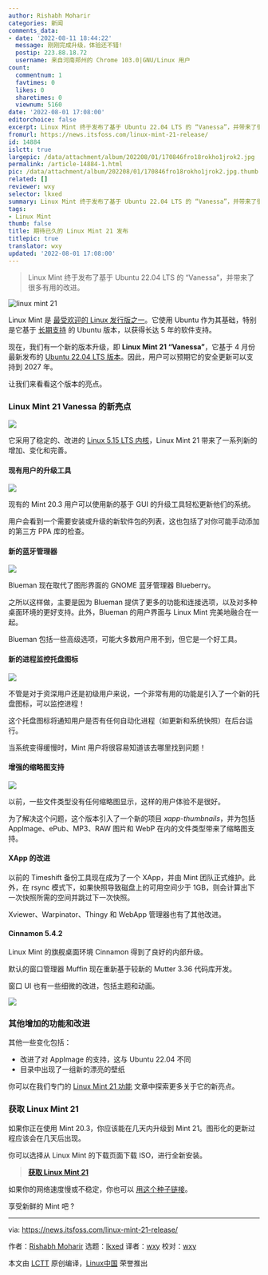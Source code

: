 ```yaml
---
author: Rishabh Moharir
categories: 新闻
comments_data:
- date: '2022-08-11 18:44:22'
  message: 刚刚完成升级，体验还不错!
  postip: 223.88.18.72
  username: 来自河南郑州的 Chrome 103.0|GNU/Linux 用户
count:
  commentnum: 1
  favtimes: 0
  likes: 0
  sharetimes: 0
  viewnum: 5160
date: '2022-08-01 17:08:00'
editorchoice: false
excerpt: Linux Mint 终于发布了基于 Ubuntu 22.04 LTS 的 “Vanessa”，并带来了很多有用的改进。
fromurl: https://news.itsfoss.com/linux-mint-21-release/
id: 14884
islctt: true
largepic: /data/attachment/album/202208/01/170846fro18rokho1jrok2.jpg
permalink: /article-14884-1.html
pic: /data/attachment/album/202208/01/170846fro18rokho1jrok2.jpg.thumb.jpg
related: []
reviewer: wxy
selector: lkxed
summary: Linux Mint 终于发布了基于 Ubuntu 22.04 LTS 的 “Vanessa”，并带来了很多有用的改进。
tags:
- Linux Mint
thumb: false
title: 期待已久的 Linux Mint 21 发布
titlepic: true
translator: wxy
updated: '2022-08-01 17:08:00'
---
```



> 
> Linux Mint 终于发布了基于 Ubuntu 22.04 LTS 的 “Vanessa”，并带来了很多有用的改进。
> 
> 
> 


![linux mint 21](/data/attachment/album/202208/01/170846fro18rokho1jrok2.jpg)


Linux Mint 是 [最受欢迎的 Linux 发行版之一](https://itsfoss.com/best-linux-distributions/)。它使用 Ubuntu 作为其基础，特别是它基于 [长期支持](https://itsfoss.com/long-term-support-lts/) 的 Ubuntu 版本，以获得长达 5 年的软件支持。


现在，我们有一个新的版本升级，即 **Linux Mint 21 “Vanessa”**，它基于 4 月份最新发布的 [Ubuntu 22.04 LTS 版本](https://news.itsfoss.com/ubuntu-22-04-release/)。因此，用户可以预期它的安全更新可以支持到 2027 年。


让我们来看看这个版本的亮点。


### Linux Mint 21 Vanessa 的新亮点


![](/data/attachment/album/202208/01/170846eggyv99cvj7333bc.jpg)


它采用了稳定的、改进的 [Linux 5.15 LTS 内核](https://news.itsfoss.com/linux-kernel-5-15-release/)，Linux Mint 21 带来了一系列新的增加、变化和完善。


#### 现有用户的升级工具


![](/data/attachment/album/202208/01/170925g1ke5rjqmqremege.png)


现有的 Mint 20.3 用户可以使用新的基于 GUI 的升级工具轻松更新他们的系统。


用户会看到一个需要安装或升级的新软件包的列表，这也包括了对你可能手动添加的第三方 PPA 库的检查。


#### 新的蓝牙管理器


![](/data/attachment/album/202208/01/170847mo5bq05oq5mmmk6g.png)


Blueman 现在取代了图形界面的 GNOME 蓝牙管理器 Blueberry。


之所以这样做，主要是因为 Blueman 提供了更多的功能和连接选项，以及对多种桌面环境的更好支持。此外，Blueman 的用户界面与 Linux Mint 完美地融合在一起。


Blueman 包括一些高级选项，可能大多数用户用不到，但它是一个好工具。


#### 新的进程监控托盘图标


![](/data/attachment/album/202208/01/170847bw7fw7749hf4z7v3.png)


不管是对于资深用户还是初级用户来说，一个非常有用的功能是引入了一个新的托盘图标，可以监控进程！


这个托盘图标将通知用户是否有任何自动化进程（如更新和系统快照）在后台运行。


当系统变得缓慢时，Mint 用户将很容易知道该去哪里找到问题！


#### 增强的缩略图支持


![](/data/attachment/album/202208/01/170847zrvg0470xgvjumz6.png)


以前，一些文件类型没有任何缩略图显示，这样的用户体验不是很好。


为了解决这个问题，这个版本引入了一个新的项目 *xapp-thumbnails*，并为包括 AppImage、ePub、MP3、RAW 图片和 WebP 在内的文件类型带来了缩略图支持。


#### XApp 的改进


以前的 Timeshift 备份工具现在成为了一个 XApp，并由 Mint 团队正式维护。此外，在 rsync 模式下，如果快照导致磁盘上的可用空间少于 1GB，则会计算出下一次快照所需的空间并跳过下一次快照。


Xviewer、Warpinator、Thingy 和 WebApp 管理器也有了其他改进。


#### Cinnamon 5.4.2


Linux Mint 的旗舰桌面环境 Cinnamon 得到了良好的内部升级。


默认的窗口管理器 Muffin 现在重新基于较新的 Mutter 3.36 代码库开发。


窗口 UI 也有一些细微的改进，包括主题和动画。


![](/data/attachment/album/202208/01/170848hz5fhu2rhxx0dccd.png)


### 其他增加的功能和改进


其他一些变化包括：


* 改进了对 AppImage 的支持，这与 Ubuntu 22.04 不同
* 目录中出现了一组新的漂亮的壁纸


你可以在我们专门的 [Linux Mint 21 功能](https://itsfoss.com/linux-mint-21-features/) 文章中探索更多关于它的新亮点。


### 获取 Linux Mint 21


如果你正在使用 Mint 20.3，你应该能在几天内升级到 Mint 21。图形化的更新过程应该会在几天后出现。


你可以选择从 Linux Mint 的下载页面下载 ISO，进行全新安装。



> 
> **[获取 Linux Mint 21](https://linuxmint.com/download.php)**
> 
> 
> 


如果你的网络速度慢或不稳定，你也可以 [用这个种子链接](https://linuxmint.com/torrents/)。


享受新鲜的 Mint 吧 ?




---


via: <https://news.itsfoss.com/linux-mint-21-release/>


作者：[Rishabh Moharir](https://news.itsfoss.com/author/rishabh/) 选题：[lkxed](https://github.com/lkxed) 译者：[wxy](https://github.com/wxy) 校对：[wxy](https://github.com/wxy)


本文由 [LCTT](https://github.com/LCTT/TranslateProject) 原创编译，[Linux中国](https://linux.cn/) 荣誉推出